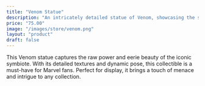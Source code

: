 ```yaml
---
title: "Venom Statue"
description: "An intricately detailed statue of Venom, showcasing the symbiote's menacing form."
price: "75.00"
image: "/images/store/venom.png"
layout: "product"
draft: false
---
```

This Venom statue captures the raw power and eerie beauty of the iconic symbiote. With its detailed textures and dynamic pose, this collectible is a must-have for Marvel fans. Perfect for display, it brings a touch of menace and intrigue to any collection.
